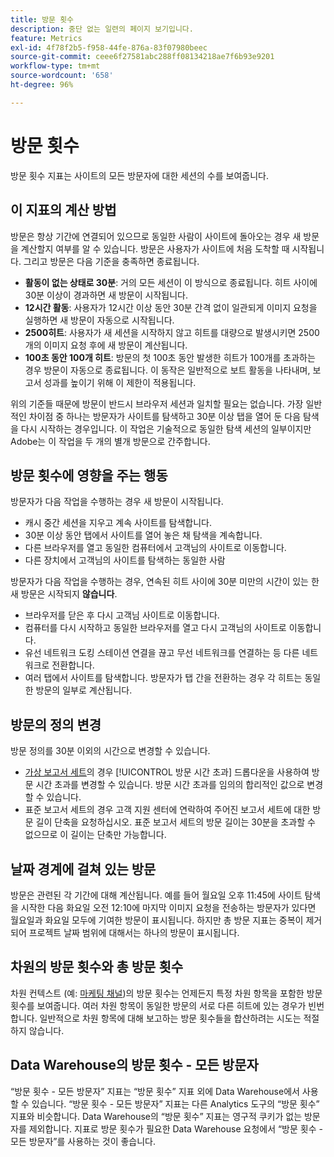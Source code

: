 ```yaml
---
title: 방문 횟수
description: 중단 없는 일련의 페이지 보기입니다.
feature: Metrics
exl-id: 4f78f2b5-f958-44fe-876a-83f07980beec
source-git-commit: ceee6f27581abc288ff08134218ae7f6b93e9201
workflow-type: tm+mt
source-wordcount: '658'
ht-degree: 96%

---
```


# 방문 횟수

방문 횟수 지표는 사이트의 모든 방문자에 대한 세션의 수를 보여줍니다.

## 이 지표의 계산 방법

방문은 항상 기간에 연결되어 있으므로 동일한 사람이 사이트에 돌아오는 경우 새 방문을 계산할지 여부를 알 수 있습니다. 방문은 사용자가 사이트에 처음 도착할 때 시작됩니다. 그리고 방문은 다음 기준을 충족하면 종료됩니다.

* **활동이 없는 상태로 30분**: 거의 모든 세션이 이 방식으로 종료됩니다. 히트 사이에 30분 이상이 경과하면 새 방문이 시작됩니다.
* **12시간 활동**: 사용자가 12시간 이상 동안 30분 간격 없이 일관되게 이미지 요청을 실행하면 새 방문이 자동으로 시작됩니다.
* **2500히트**: 사용자가 새 세션을 시작하지 않고 히트를 대량으로 발생시키면 2500개의 이미지 요청 후에 새 방문이 계산됩니다.
* **100초 동안 100개 히트**: 방문의 첫 100초 동안 발생한 히트가 100개를 초과하는 경우 방문이 자동으로 종료됩니다. 이 동작은 일반적으로 보트 활동을 나타내며, 보고서 성과를 높이기 위해 이 제한이 적용됩니다.

위의 기준들 때문에 방문이 반드시 브라우저 세션과 일치할 필요는 없습니다. 가장 일반적인 차이점 중 하나는 방문자가 사이트를 탐색하고 30분 이상 탭을 열어 둔 다음 탐색을 다시 시작하는 경우입니다. 이 작업은 기술적으로 동일한 탐색 세션의 일부이지만 Adobe는 이 작업을 두 개의 별개 방문으로 간주합니다.

## 방문 횟수에 영향을 주는 행동

방문자가 다음 작업을 수행하는 경우 새 방문이 시작됩니다.

* 캐시 중간 세션을 지우고 계속 사이트를 탐색합니다.
* 30분 이상 동안 탭에서 사이트를 열어 놓은 채 탐색을 계속합니다.
* 다른 브라우저를 열고 동일한 컴퓨터에서 고객님의 사이트로 이동합니다.
* 다른 장치에서 고객님의 사이트를 탐색하는 동일한 사람

방문자가 다음 작업을 수행하는 경우, 연속된 히트 사이에 30분 미만의 시간이 있는 한 새 방문은 시작되지 **않습니다**.

* 브라우저를 닫은 후 다시 고객님 사이트로 이동합니다.
* 컴퓨터를 다시 시작하고 동일한 브라우저를 열고 다시 고객님의 사이트로 이동합니다.
* 유선 네트워크 도킹 스테이션 연결을 끊고 무선 네트워크를 연결하는 등 다른 네트워크로 전환합니다.
* 여러 탭에서 사이트를 탐색합니다. 방문자가 탭 간을 전환하는 경우 각 히트는 동일한 방문의 일부로 계산됩니다.

## 방문의 정의 변경

방문 정의를 30분 이외의 시간으로 변경할 수 있습니다.

* [가상 보고서 세트](../vrs/vrs-about.md)의 경우 [!UICONTROL 방문 시간 초과] 드롭다운을 사용하여 방문 시간 초과를 변경할 수 있습니다. 방문 시간 초과를 임의의 합리적인 값으로 변경할 수 있습니다.
* 표준 보고서 세트의 경우 고객 지원 센터에 연락하여 주어진 보고서 세트에 대한 방문 길이 단축을 요청하십시오. 표준 보고서 세트의 방문 길이는 30분을 초과할 수 없으므로 이 길이는 단축만 가능합니다.

## 날짜 경계에 걸쳐 있는 방문

방문은 관련된 각 기간에 대해 계산됩니다. 예를 들어 월요일 오후 11:45에 사이트 탐색을 시작한 다음 화요일 오전 12:10에 마지막 이미지 요청을 전송하는 방문자가 있다면 월요일과 화요일 모두에 기여한 방문이 표시됩니다. 하지만 총 방문 지표는 중복이 제거되어 프로젝트 날짜 범위에 대해서는 하나의 방문이 표시됩니다.

## 차원의 방문 횟수와 총 방문 횟수

차원 컨텍스트 (예: [마케팅 채널](../dimensions/marketing-channel.md))의 방문 횟수는 언제든지 특정 차원 항목을 포함한 방문 횟수를 보여줍니다. 여러 차원 항목이 동일한 방문의 서로 다른 히트에 있는 경우가 빈번합니다. 일반적으로 차원 항목에 대해 보고하는 방문 횟수들을 합산하려는 시도는 적절하지 않습니다.

## Data Warehouse의 방문 횟수 - 모든 방문자

“방문 횟수 - 모든 방문자” 지표는 “방문 횟수” 지표 외에 Data Warehouse에서 사용할 수 있습니다. “방문 횟수 - 모든 방문자” 지표는 다른 Analytics 도구의 “방문 횟수” 지표와 비슷합니다. Data Warehouse의 “방문 횟수” 지표는 영구적 쿠키가 없는 방문자를 제외합니다. 지표로 방문 횟수가 필요한 Data Warehouse 요청에서 “방문 횟수 - 모든 방문자”를 사용하는 것이 좋습니다.
